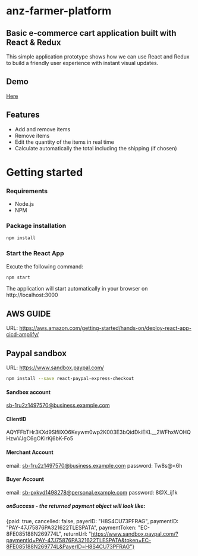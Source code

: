 # anz-farmer-platform
## Basic e-commerce cart application built with React & Redux

This simple application prototype shows how we can use React and Redux to build a friendly user experience with instant visual updates.

## Demo
[Here](https://master.d19z9355is6mml.amplifyapp.com/)

## Features
* Add and remove items 
* Remove items
* Edit the quantity of the items in real time
* Calculate automatically the total including the shipping (if chosen)

# Getting started
### Requirements

* Node.js
* NPM

### Package installation
```bash
npm install
```
 ### Start the React App
 Excute the following command: 
```bash
npm start
```
The application will start automatically in your browser on http://localhost:3000


## AWS GUIDE
URL: https://aws.amazon.com/getting-started/hands-on/deploy-react-app-cicd-amplify/

## Paypal sandbox

URL: https://www.sandbox.paypal.com/
```bash
npm install --save react-paypal-express-checkout
```

#### Sandbox account
sb-1ru2z1497570@business.example.com

#### ClientID
AQYFFbTHr3KXd9SlfilXO6Keywm0wp2K003E3bQidDkiEKL__2WFhxWOHQHzwVJgC6gOKirKj6bK-Fo5


#### Merchant Account
email: sb-1ru2z1497570@business.example.com 
password: Tw8s@<6h

#### Buyer Account
email: sb-pxkvd1498278@personal.example.com
password: 8@X_ij1k

##### onSuccess - the returned payment object will look like:
{paid: true, cancelled: false, payerID: "H8S4CU73PFRAG", paymentID: "PAY-47J75876PA321622TLESPATA", paymentToken: "EC-8FE085188N269774L", returnUrl: "https://www.sandbox.paypal.com/?paymentId=PAY-47J75876PA321622TLESPATA&token=EC-8FE085188N269774L&PayerID=H8S4CU73PFRAG"}




